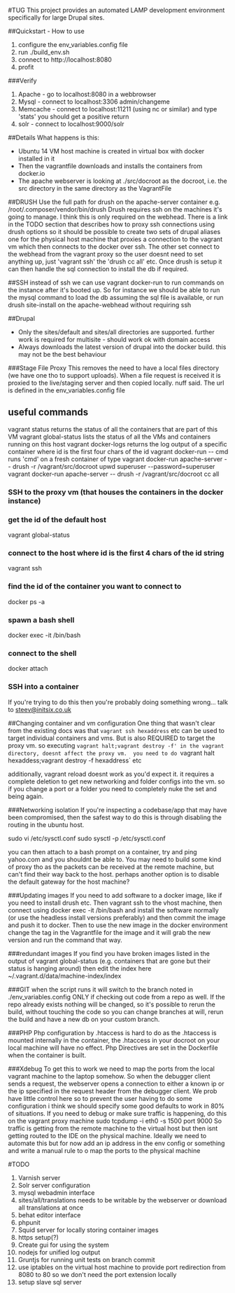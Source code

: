 #TUG
This project provides an automated LAMP development environment specifically for large Drupal sites. 

##Quickstart - How to use
1. configure the env_variables.config file
4. run ./build_env.sh
5. connect to http://localhost:8080
8. profit

###Verify
1. Apache - go to localhost:8080 in a webbrowser
2. Mysql - connect to localhost:3306 admin/changeme
3. Memcache - connect to localhost:11211 (using nc or similar) and type 'stats' you should get a positive return
3. solr - connect to localhost:9000/solr

##Details
What happens is this:
- Ubuntu 14 VM host machine is created in virtual box with docker installed in it
- Then the vagrantfile downloads and installs the containers from docker.io
- The apache webserver is looking at ./src/docroot as the docroot, i.e. the src directory in the same directory as the VagrantFile

##DRUSH
Use the full path for drush on the apache-server container e.g. /root/.composer/vendor/bin/drush
Drush requires ssh on the machines it's going to manage.  I think this is only required on the webhead.  There is a link in the TODO section that describes how to proxy ssh connections using drush options so it should be possible to create two sets of drupal aliases one for the physical host machine that proxies a connection to the vagrant vm which then connects to the docker over ssh.  The other set connect to the webhead from the vagrant proxy so the user doesnt need to set anything up, just 'vagrant ssh' the 'drush cc all' etc.
Once drush is setup it can then handle the sql connection to install the db if required.

##SSH
instead of ssh we can use vagrant docker-run to run commands on the instance after it's booted up. 
So for instance we should be able to run the mysql command to load the db assuming the sql file is available, or run drush site-install on the apache-webhead without requiring ssh

##Drupal
- Only the sites/default and sites/all directories are supported. further work is required for multisite - should work ok with domain access
- Always downloads the latest version of drupal into the docker build.  this may not be the best behaviour

###Stage File Proxy
This removes the need to have a local files directory (we have one tho to support uploads). When a file request is received it is proxied to the live/staging server and then copied locally. nuff said. The url is defined in the env_variables.config file


useful commands
-----------------
vagrant status 				returns the status of all the containers that are part of this VM
vagrant global-status   	lists the status of all the VMs and containers running on this host
vagrant docker-logs <id> 	returns the log output of a specific container where id is the first four chars of the id
vagrant docker-run <id> -- cmd  runs 'cmd' on a fresh container of type
vagrant docker-run apache-server -- drush -r /vagrant/src/docroot upwd superuser --password=superuser
vagrant docker-run apache-server -- drush -r /vagrant/src/docroot cc all

### SSH to the proxy vm (that houses the containers in the docker instance)

### get the id of the default host
vagrant global-status

### connect to the host where id is the first 4 chars of the id string
vagrant ssh <id> 

### find the id of the container you want to connect to
docker ps -a

### spawn a bash shell
docker exec -it <id> /bin/bash

### connect to the shell
docker attach <id>

### SSH into a container
If you're trying to do this then you're probably doing something wrong... talk to steev@initsix.co.uk

##Changing container and vm configuration
One thing that wasn't clear from the existing docs was that `vagrant ssh hexaddress` etc can be used to target individual containers and vms.  But is also REQUIRED to target the proxy vm.  so executing `vagrant halt;vagrant destroy -f' in the vagrant directory, doesnt affect the proxy vm.  you need to do `vagrant halt hexaddess;vagrant destroy -f hexaddress` etc

additionally, vagrant reload doesnt work as you'd expect it.  it requires a complete deletion to get new networking and folder configs into the vm.  so if you change a port or a folder you need to completely nuke the set and being again. 

###Networking isolation
If you're inspecting a codebase/app that may have been compromised, then the safest way to do this is through disabling the routing in the ubuntu host.  

sudo vi /etc/sysctl.conf 
sudo sysctl -p /etc/sysctl.conf

you can then attach to a bash prompt on a container, try and ping yahoo.com and you shouldnt be able to.  You may need to build some kind of proxy tho as the packets can be received at the remote machine, but can't find their way back to the host. perhaps another option is to disable the default gateway for the host machine?

###Updating images
If you need to add software to a docker image, like if you need to install drush etc.  Then vagrant ssh to the vhost machine, then connect using docker exec -it /bin/bash and install the software normally (or use the headless install versions preferably) and then commit the image and push it to docker.  Then to use the new image in the docker environment change the tag in the Vagrantfile for the image and it will grab the new version and run the command that way. 

###redundant images
If you find you have broken images listed in the output of vagrant global-status (e.g. containers that are gone but their status is hanging around) then edit the index here ~/.vagrant.d/data/machine-index/index

###GIT
when the script runs it will switch to the branch noted in ./env_variables.config ONLY if checking out code from a repo as well.  If the repo already exists nothing will be changed, so it's possible to rerun the build, without touching the code so you can change branches at will, rerun the build and have a new db on your custom branch. 

###PHP
Php configuration by .htaccess is hard to do as the .htaccess is mounted internally in the container, the .htaccess in your docroot on your local machine will have no effect. Php Directives are set in the Dockerfile when the container is built. 

###Xdebug
To get this to work we need to map the ports from the local vagrant machine to the laptop somehow.  So when the debugger client sends a request, the webserver opens a connection to either a known ip or the ip specified in the request header from the debugger client. We prob have little control here so to prevent the user having to do some configuration i think we should specify some good defaults to work in 80% of situations. 
If you need to debug or make sure traffic is happening, do this on the vagrant proxy machine sudo tcpdump -i eth0  -s 1500 port 9000
So traffic is getting from the remote machine to the virtual host but then isnt getting routed to the IDE on the physical machine.  Ideally we need to automate this but for now add an ip address in the env config or something and write a manual rule to o map the ports to the physical machine


#TODO
1. Varnish server
2. Solr server configuration
3. mysql webadmin interface
4. sites/all/translations needs to be writable by the webserver or download all translations at once
6. behat editor interface
7. phpunit
9. Squid server for locally storing container images
10. https setup(?)
12. Create gui for using the system
13. nodejs for unified log output
14. Gruntjs for running unit tests on branch commit
18. use iptables on the virtual host machine to provide port redirection from 8080 to 80 so we don't need the port extension locally
19. setup slave sql server
